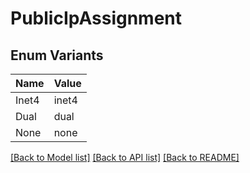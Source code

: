 # PublicIpAssignment

## Enum Variants

| Name | Value |
|---- | -----|
| Inet4 | inet4 |
| Dual | dual |
| None | none |


[[Back to Model list]](../README.md#documentation-for-models) [[Back to API list]](../README.md#documentation-for-api-endpoints) [[Back to README]](../README.md)


